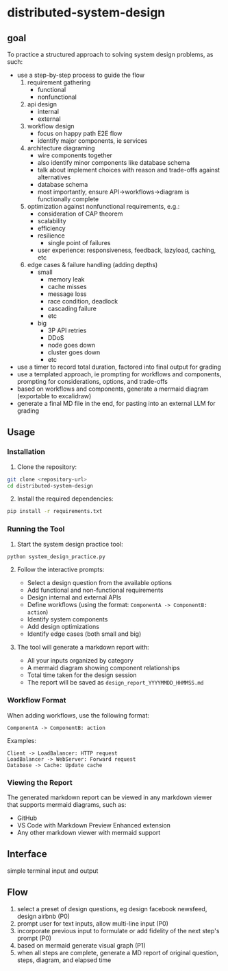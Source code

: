 # distributed-system-design
## goal
To practice a structured approach to solving system design problems, as such:
- use a step-by-step process to guide the flow
  1. requirement gathering
     * functional
     * nonfunctional
  2. api design
     * internal
     * external
  4. workflow design
     * focus on happy path E2E flow
     * identify major components, ie services
  5. architecture diagraming
     * wire components together
     * also identify minor components like database schema
     * talk about implement choices with reason and trade-offs against alternatives
     * database schema
     * most importantly, ensure API→workflows→diagram is functionally complete
  6. optimization against nonfunctional requirements, e.g.:
     * consideration of CAP theorem
     * scalability
     * efficiency
     * resilience
       * single point of failures
     * user experience: responsiveness, feedback, lazyload, caching, etc
  7. edge cases & failure handling (adding depths)
     * small 
       * memory leak
       * cache misses
       * message loss
       * race condition, deadlock
       * cascading failure
       * etc
     * big
       * 3P API retries
       * DDoS
       * node goes down
       * cluster goes down
       * etc
- use a timer to record total duration, factored into final output for grading
- use a templated approach, ie prompting for workflows and components, prompting for considerations, options, and trade-offs
- based on workflows and components, generate a mermaid diagram (exportable to excalidraw)
- generate a final MD file in the end, for pasting into an external LLM for grading

## Usage

### Installation

1. Clone the repository:
```bash
git clone <repository-url>
cd distributed-system-design
```

2. Install the required dependencies:
```bash
pip install -r requirements.txt
```

### Running the Tool

1. Start the system design practice tool:
```bash
python system_design_practice.py
```

2. Follow the interactive prompts:
   - Select a design question from the available options
   - Add functional and non-functional requirements
   - Design internal and external APIs
   - Define workflows (using the format: `ComponentA -> ComponentB: action`)
   - Identify system components
   - Add design optimizations
   - Identify edge cases (both small and big)

3. The tool will generate a markdown report with:
   - All your inputs organized by category
   - A mermaid diagram showing component relationships
   - Total time taken for the design session
   - The report will be saved as `design_report_YYYYMMDD_HHMMSS.md`

### Workflow Format

When adding workflows, use the following format:
```
ComponentA -> ComponentB: action
```

Examples:
```
Client -> LoadBalancer: HTTP request
LoadBalancer -> WebServer: Forward request
Database -> Cache: Update cache
```

### Viewing the Report

The generated markdown report can be viewed in any markdown viewer that supports mermaid diagrams, such as:
- GitHub
- VS Code with Markdown Preview Enhanced extension
- Any other markdown viewer with mermaid support

## Interface
simple terminal input and output

## Flow
1. select a preset of design questions, eg design facebook newsfeed, design airbnb (P0)
2. prompt user for text inputs, allow multi-line input (P0)
3. incorporate previous input to formulate or add fidelity of the next step's prompt (P0)
4. based on mermaid generate visual graph (P1)
5. when all steps are complete, generate a MD report of original question, steps, diagram, and elapsed time
